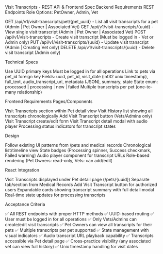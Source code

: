 Visit Transcripts - REST API & Frontend Spec
Backend Requirements
REST Endpoints
Role Options: PetOwner, Admin, Vet

GET /api/v1/visit-transcripts/pet/{pet_uuid} - List all visit transcripts for a pet (Admin | Pet Owner | Associated Vet)
GET /api/v1/visit-transcripts/{uuid} - View single visit transcript (Admin | Pet Owner | Associated Vet)
POST /api/v1/visit-transcripts - Create visit transcript (Must be logged in - Vet or Admin only)
PUT /api/v1/visit-transcripts/{uuid} - Update visit transcript (Admin | Creating Vet only)
DELETE /api/v1/visit-transcripts/{uuid} - Delete visit transcript (Admin only)

Technical Specs

Use UUID primary keys
Must be logged in for all operations
Link to pets via pet_id foreign key
Fields: uuid, pet_id, visit_date (int32 unix timestamp), full_text, audio_transcript_url, metadata (JSON), summary, state
State enum: processed | processing | new | failed
Multiple transcripts per pet (one-to-many relationship)

Frontend Requirements
Pages/Components

Visit Transcripts section within Pet detail view
Visit History list showing all transcripts chronologically
Add Visit Transcript button (Vets/Admins only)
Visit Transcript create/edit form
Visit Transcript detail modal with audio player
Processing status indicators for transcript states

Design

Follow existing UI patterns from /pets and medical records
Chronological list/timeline view
State badges (Processing spinner, Success checkmark, Failed warning)
Audio player component for transcript URLs
Role-based rendering (Pet Owners: read-only, Vets: can add/edit)

React Integration

Visit Transcripts displayed under Pet detail page (/pets/{uuid})
Separate tab/section from Medical Records
Add Visit Transcript button for authorized users
Expandable cards showing transcript summary with full detail modal
Real-time state updates for processing transcripts

Acceptance Criteria

✅ All REST endpoints with proper HTTP methods
✅ UUID-based routing
✅ User must be logged in for all operations
✅ Only Vets/Admins can create/edit visit transcripts
✅ Pet Owners can view all transcripts for their pets
✅ Multiple transcripts per pet supported
✅ State management with visual indicators
✅ Audio transcript URL playback capability
✅ Transcripts accessible via Pet detail page
✅ Cross-practice visibility (any associated vet can view full history)
✅ Unix timestamp handling for visit dates